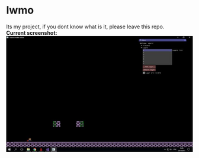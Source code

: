 # Iwmo
Its my project, if you dont know what is it, please leave this repo. <br />
**Current screenshot:**<br />
![Alt text](preview.jpg?raw=true)
